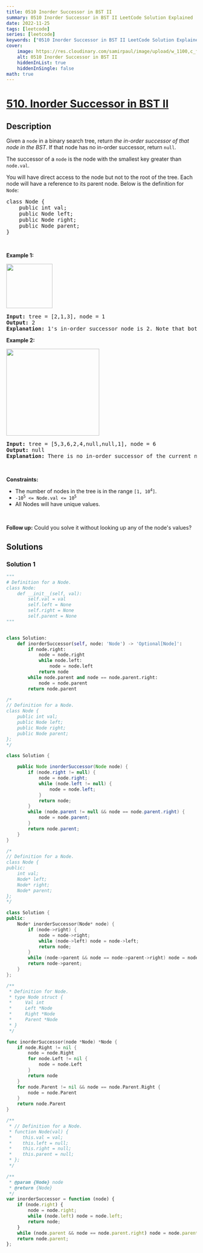 ```yaml
---
title: 0510 Inorder Successor in BST II
summary: 0510 Inorder Successor in BST II LeetCode Solution Explained
date: 2022-11-25
tags: [leetcode]
series: [leetcode]
keywords: ["0510 Inorder Successor in BST II LeetCode Solution Explained in all languages", "0510 Inorder Successor in BST II", "LeetCode", "leetcode solution in Python3 C++ Java Go PHP Ruby Swift TypeScript Rust C# JavaScript C", "GeeksforGeeks", "InterviewBit", "Coding Ninjas", "HackerRank", "HackerEarth", "CodeChef", "TopCoder", "AlgoExpert", "freeCodeCamp", "Codeforces", "GitHub", "AtCoder", "Samir Paul"]
cover:
    image: https://res.cloudinary.com/samirpaul/image/upload/w_1100,c_fit,co_rgb:FFFFFF,l_text:Arial_75_bold:0510 Inorder Successor in BST II - Solution Explained/problem-solving.webp
    alt: 0510 Inorder Successor in BST II
    hiddenInList: true
    hiddenInSingle: false
math: true
---
```



# [510. Inorder Successor in BST II](https://leetcode.com/problems/inorder-successor-in-bst-ii)


## Description

<p>Given a <code>node</code> in a binary search tree, return <em>the in-order successor of that node in the BST</em>. If that node has no in-order successor, return <code>null</code>.</p>

<p>The successor of a <code>node</code> is the node with the smallest key greater than <code>node.val</code>.</p>

<p>You will have direct access to the node but not to the root of the tree. Each node will have a reference to its parent node. Below is the definition for <code>Node</code>:</p>

<pre>
class Node {
    public int val;
    public Node left;
    public Node right;
    public Node parent;
}
</pre>

<p>&nbsp;</p>
<p><strong class="example">Example 1:</strong></p>
<img alt="" src="https://spcdn.pages.dev/leetcode/problems/0510.Inorder%20Successor%20in%20BST%20II/images/285_example_1.png" style="width: 122px; height: 117px;" />
<pre>
<strong>Input:</strong> tree = [2,1,3], node = 1
<strong>Output:</strong> 2
<strong>Explanation:</strong> 1&#39;s in-order successor node is 2. Note that both the node and the return value is of Node type.
</pre>

<p><strong class="example">Example 2:</strong></p>
<img alt="" src="https://spcdn.pages.dev/leetcode/problems/0510.Inorder%20Successor%20in%20BST%20II/images/285_example_2.png" style="width: 246px; height: 229px;" />
<pre>
<strong>Input:</strong> tree = [5,3,6,2,4,null,null,1], node = 6
<strong>Output:</strong> null
<strong>Explanation:</strong> There is no in-order successor of the current node, so the answer is null.
</pre>

<p>&nbsp;</p>
<p><strong>Constraints:</strong></p>

<ul>
	<li>The number of nodes in the tree is in the range <code>[1, 10<sup>4</sup>]</code>.</li>
	<li><code>-10<sup>5</sup> &lt;= Node.val &lt;= 10<sup>5</sup></code></li>
	<li>All Nodes will have unique values.</li>
</ul>

<p>&nbsp;</p>
<p><strong>Follow up:</strong> Could you solve it without looking up any of the node&#39;s values?</p>

## Solutions

### Solution 1

<!-- tabs:start -->

```python
"""
# Definition for a Node.
class Node:
    def __init__(self, val):
        self.val = val
        self.left = None
        self.right = None
        self.parent = None
"""


class Solution:
    def inorderSuccessor(self, node: 'Node') -> 'Optional[Node]':
        if node.right:
            node = node.right
            while node.left:
                node = node.left
            return node
        while node.parent and node == node.parent.right:
            node = node.parent
        return node.parent
```

```java
/*
// Definition for a Node.
class Node {
    public int val;
    public Node left;
    public Node right;
    public Node parent;
};
*/

class Solution {

    public Node inorderSuccessor(Node node) {
        if (node.right != null) {
            node = node.right;
            while (node.left != null) {
                node = node.left;
            }
            return node;
        }
        while (node.parent != null && node == node.parent.right) {
            node = node.parent;
        }
        return node.parent;
    }
}
```

```cpp
/*
// Definition for a Node.
class Node {
public:
    int val;
    Node* left;
    Node* right;
    Node* parent;
};
*/

class Solution {
public:
    Node* inorderSuccessor(Node* node) {
        if (node->right) {
            node = node->right;
            while (node->left) node = node->left;
            return node;
        }
        while (node->parent && node == node->parent->right) node = node->parent;
        return node->parent;
    }
};
```

```go
/**
 * Definition for Node.
 * type Node struct {
 *     Val int
 *     Left *Node
 *     Right *Node
 *     Parent *Node
 * }
 */

func inorderSuccessor(node *Node) *Node {
	if node.Right != nil {
		node = node.Right
		for node.Left != nil {
			node = node.Left
		}
		return node
	}
	for node.Parent != nil && node == node.Parent.Right {
		node = node.Parent
	}
	return node.Parent
}
```

```js
/**
 * // Definition for a Node.
 * function Node(val) {
 *    this.val = val;
 *    this.left = null;
 *    this.right = null;
 *    this.parent = null;
 * };
 */

/**
 * @param {Node} node
 * @return {Node}
 */
var inorderSuccessor = function (node) {
    if (node.right) {
        node = node.right;
        while (node.left) node = node.left;
        return node;
    }
    while (node.parent && node == node.parent.right) node = node.parent;
    return node.parent;
};
```

<!-- tabs:end -->

<!-- end -->

